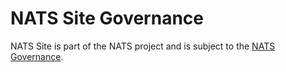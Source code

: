 # NATS Site Governance

NATS Site is part of the NATS project and is subject to the [NATS Governance](https://github.com/nats-io/nats-general/blob/master/GOVERNANCE.md).

